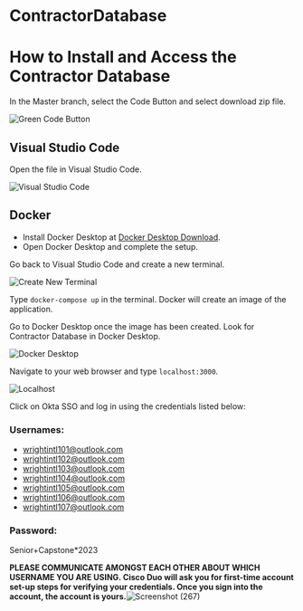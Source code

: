 # ContractorDatabase

# How to Install and Access the Contractor Database

In the Master branch, select the Code Button and select download zip file.

![Green Code Button](https://github.com/wardenevanMU/ContractorDatabase/assets/89539508/d62e7755-9e7b-4371-82e5-70252209e23a)

## Visual Studio Code

Open the file in Visual Studio Code.

![Visual Studio Code](https://github.com/wardenevanMU/ContractorDatabase/assets/89539508/9f1697d6-673a-46a9-a5ae-56eb6d9720d3)

## Docker

- Install Docker Desktop at [Docker Desktop Download](https://www.docker.com/products/docker-desktop/).
- Open Docker Desktop and complete the setup.

Go back to Visual Studio Code and create a new terminal.

![Create New Terminal](https://github.com/wardenevanMU/ContractorDatabase/assets/89539508/0bd16d8b-f582-418f-b360-baec15cc859b)

Type `docker-compose up` in the terminal. Docker will create an image of the application.

Go to Docker Desktop once the image has been created. Look for Contractor Database in Docker Desktop.

![Docker Desktop](link_to_docker_desktop_image)

Navigate to your web browser and type `localhost:3000`.

![Localhost](link_to_localhost_image)

Click on Okta SSO and log in using the credentials listed below:

### Usernames:
- wrightintl101@outlook.com
- wrightintl102@outlook.com
- wrightintl103@outlook.com
- wrightintl104@outlook.com
- wrightintl105@outlook.com
- wrightintl106@outlook.com
- wrightintl107@outlook.com

### Password:
Senior+Capstone*2023

**PLEASE COMMUNICATE AMONGST EACH OTHER ABOUT WHICH USERNAME YOU ARE USING. Cisco Duo will ask you for first-time account set-up steps for verifying your credentials. Once you sign into the account, the account is yours.**![Screenshot (267)](https://github.com/wardenevanMU/ContractorDatabase/assets/89539508/4500536f-cfc9-4523-875e-cd4f2a0fa640)



